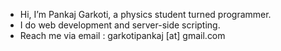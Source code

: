 - Hi, I’m Pankaj Garkoti, a physics student turned programmer.
- I do web development and server-side scripting.
- Reach me via email : garkotipankaj [at] gmail.com

